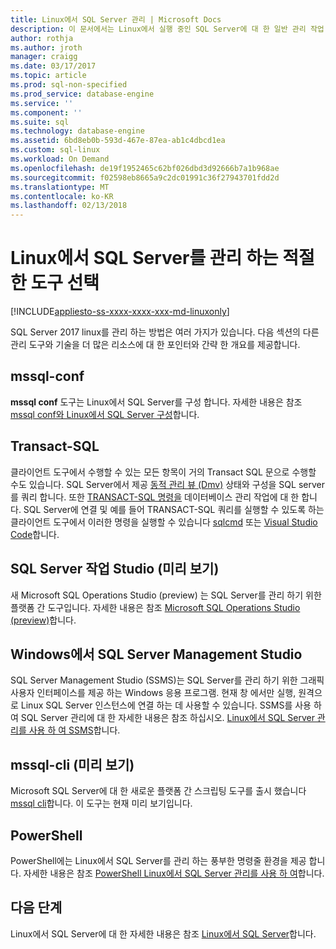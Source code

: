 ```yaml
---
title: Linux에서 SQL Server 관리 | Microsoft Docs
description: 이 문서에서는 Linux에서 실행 중인 SQL Server에 대 한 일반 관리 작업 및 도구에 대 한 링크 합니다.
author: rothja
ms.author: jroth
manager: craigg
ms.date: 03/17/2017
ms.topic: article
ms.prod: sql-non-specified
ms.prod_service: database-engine
ms.service: ''
ms.component: ''
ms.suite: sql
ms.technology: database-engine
ms.assetid: 6bd8eb0b-593d-467e-87ea-ab1c4dbcd1ea
ms.custom: sql-linux
ms.workload: On Demand
ms.openlocfilehash: de19f1952465c62bf026dbd3d92666b7a1b968ae
ms.sourcegitcommit: f02598eb8665a9c2dc01991c36f27943701fdd2d
ms.translationtype: MT
ms.contentlocale: ko-KR
ms.lasthandoff: 02/13/2018
---
```

# <a name="choose-the-right-tool-to-manage-sql-server-on-linux"></a>Linux에서 SQL Server를 관리 하는 적절 한 도구 선택

[!INCLUDE[appliesto-ss-xxxx-xxxx-xxx-md-linuxonly](../includes/appliesto-ss-xxxx-xxxx-xxx-md-linuxonly.md)]

SQL Server 2017 linux를 관리 하는 방법은 여러 가지가 있습니다. 다음 섹션의 다른 관리 도구와 기술을 더 많은 리소스에 대 한 포인터와 간략 한 개요를 제공합니다.

## <a name="mssql-conf"></a>mssql-conf 
**mssql conf** 도구는 Linux에서 SQL Server를 구성 합니다. 자세한 내용은 참조 [mssql conf와 Linux에서 SQL Server 구성](sql-server-linux-configure-mssql-conf.md)합니다.

## <a name="transact-sql"></a>Transact-SQL

클라이언트 도구에서 수행할 수 있는 모든 항목이 거의 Transact SQL 문으로 수행할 수도 있습니다. SQL Server에서 제공 [동적 관리 뷰 (Dmv)](../relational-databases/system-dynamic-management-views/system-dynamic-management-views.md) 상태와 구성을 SQL server를 쿼리 합니다. 또한 [TRANSACT-SQL 명령을](https://msdn.microsoft.com/library/bb510741.aspx) 데이터베이스 관리 작업에 대 한 합니다. SQL Server에 연결 및 예를 들어 TRANSACT-SQL 쿼리를 실행할 수 있도록 하는 클라이언트 도구에서 이러한 명령을 실행할 수 있습니다 [sqlcmd](sql-server-linux-setup-tools.md) 또는 [Visual Studio Code](sql-server-linux-develop-use-vscode.md)합니다.

## <a name="sql-server-operations-studio-preview"></a>SQL Server 작업 Studio (미리 보기)

새 Microsoft SQL Operations Studio (preview) 는 SQL Server를 관리 하기 위한 플랫폼 간 도구입니다. 자세한 내용은 참조 [Microsoft SQL Operations Studio (preview)](../sql-operations-studio/what-is.md)합니다.

## <a name="sql-server-management-studio-on-windows"></a>Windows에서 SQL Server Management Studio

SQL Server Management Studio (SSMS)는 SQL Server를 관리 하기 위한 그래픽 사용자 인터페이스를 제공 하는 Windows 응용 프로그램. 현재 창 에서만 실행, 원격으로 Linux SQL Server 인스턴스에 연결 하는 데 사용할 수 있습니다. SSMS를 사용 하 여 SQL Server 관리에 대 한 자세한 내용은 참조 하십시오. [Linux에서 SQL Server 관리를 사용 하 여 SSMS](sql-server-linux-manage-ssms.md)합니다.

## <a name="mssql-cli-preview"></a>mssql-cli (미리 보기)

Microsoft SQL Server에 대 한 새로운 플랫폼 간 스크립팅 도구를 출시 했습니다 [mssql cli](https://blogs.technet.microsoft.com/dataplatforminsider/2017/12/12/try-mssql-cli-a-new-interactive-command-line-tool-for-sql-server/)합니다. 이 도구는 현재 미리 보기입니다.

## <a name="powershell"></a>PowerShell

PowerShell에는 Linux에서 SQL Server를 관리 하는 풍부한 명령줄 환경을 제공 합니다. 자세한 내용은 참조 [PowerShell Linux에서 SQL Server 관리를 사용 하 여](sql-server-linux-manage-powershell.md)합니다.

## <a name="next-steps"></a>다음 단계

Linux에서 SQL Server에 대 한 자세한 내용은 참조 [Linux에서 SQL Server](sql-server-linux-overview.md)합니다.
